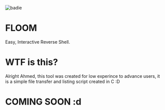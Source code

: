 ![badie](https://user-images.githubusercontent.com/62581994/112772819-89b60180-8ff8-11eb-89da-f559020175cd.png)

# FLOOM
Easy, Interactive Reverse Shell.

# WTF is this?

Alright Ahmed, this tool was created for low experince to advance users, it is a simple file transfer and listing script created in C :D

# COMING SOON :d
